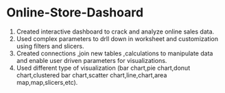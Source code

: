 # Online-Store-Dashoard
1. Created interactive dashboard to crack and analyze online sales data.
2. Used complex parameters to drll down in worksheet and customization using filters and slicers.
3. Created connections ,join new tables ,calculations to manipulate data and enable user driven parameters for visualizations.
4. Used different type of visualization (bar chart,pie chart,donut chart,clustered bar chart,scatter chart,line,chart,area map,map,slicers,etc).
